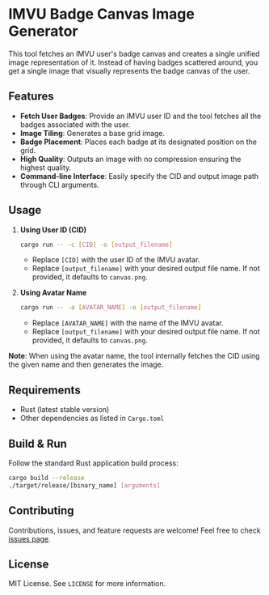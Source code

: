 # IMVU Badge Canvas Image Generator

This tool fetches an IMVU user's badge canvas and creates a single unified image representation of it. Instead of having badges scattered around, you get a single image that visually represents the badge canvas of the user.

## Features

- **Fetch User Badges**: Provide an IMVU user ID and the tool fetches all the badges associated with the user.
- **Image Tiling**: Generates a base grid image.
- **Badge Placement**: Places each badge at its designated position on the grid.
- **High Quality**: Outputs an image with no compression ensuring the highest quality.
- **Command-line Interface**: Easily specify the CID and output image path through CLI arguments.

## Usage

1. **Using User ID (CID)**
    ```bash
    cargo run -- -c [CID] -o [output_filename]
    ```

    - Replace `[CID]` with the user ID of the IMVU avatar.
    - Replace `[output_filename]` with your desired output file name. If not provided, it defaults to `canvas.png`.

2. **Using Avatar Name**
    ```bash
    cargo run -- -a [AVATAR_NAME] -o [output_filename]
    ```

    - Replace `[AVATAR_NAME]` with the name of the IMVU avatar.
    - Replace `[output_filename]` with your desired output file name. If not provided, it defaults to `canvas.png`.

**Note**: When using the avatar name, the tool internally fetches the CID using the given name and then generates the image.

## Requirements

- Rust (latest stable version)
- Other dependencies as listed in `Cargo.toml`

## Build & Run

Follow the standard Rust application build process:

```bash
cargo build --release
./target/release/[binary_name] [arguments]
```

## Contributing

Contributions, issues, and feature requests are welcome! Feel free to check [issues page](https://github.com/toyz/badge-canvas-generator/issues).

## License

MIT License. See `LICENSE` for more information.
